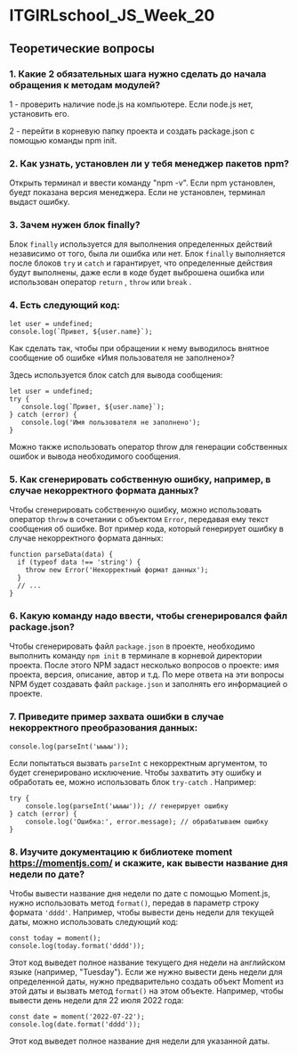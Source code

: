 # ITGIRLschool_JS_Week_20

## Теоретические вопросы
### 1. Какие 2 обязательных шага нужно сделать до начала обращения к методам модулей?
1 - проверить наличие node.js на компьютере. Если node.js нет, установить его.

2 - перейти в корневую папку проекта и создать package.json с помощью команды npm init.

### 2. Как узнать, установлен ли у тебя менеджер пакетов npm?
Открыть терминал и ввести команду "npm -v".
Если npm установлен, буедт показана версия менеджера. Если не установлен, терминал выдаст ошибку.

### 3. Зачем нужен блок finally?
Блок  `finally`  используется для выполнения определенных действий независимо от того, была ли ошибка или нет. Блок  `finally`  выполняется после блоков  `try`  и  `catch`  и гарантирует, что определенные действия будут выполнены, даже если в коде будет выброшена ошибка или использован оператор  `return` ,  `throw`  или  `break` .

### 4. Есть следующий код:
```
let user = undefined;
console.log(`Привет, ${user.name}`);
```
Как сделать так, чтобы при обращении к нему выводилось внятное сообщение об ошибке «Имя пользователя не заполнено»?

Здесь используется блок catch для вывода сообщения:
```
let user = undefined;
try {
   console.log(`Привет, ${user.name}`);
} catch (error) {
   console.log('Имя пользователя не заполнено');
}
```
Можно также использовать оператор throw для генерации собственных ошибок и вывода необходимого сообщения.

### 5. Как сгенерировать собственную ошибку, например, в случае некорректного формата данных?
Чтобы сгенерировать собственную ошибку, можно использовать оператор  `throw`  в сочетании с объектом  `Error`, передавая ему текст сообщения об ошибке. Вот пример кода, который генерирует ошибку в случае некорректного формата данных:
```
function parseData(data) {
  if (typeof data !== 'string') {
    throw new Error('Некорректный формат данных');
  }
  // ...
}
```

### 6. Какую команду надо ввести, чтобы сгенерировался файл package.json?
Чтобы сгенерировать файл  `package.json`  в проекте, необходимо выполнить команду  `npm init`  в терминале в корневой директории проекта. 
После этого NPM задаст несколько вопросов о проекте: имя проекта, версия, описание, автор и т.д. По мере ответа на эти вопросы NPM будет создавать файл  `package.json`  и заполнять его информацией о проекте.

### 7. Приведите пример захвата ошибки в случае некорректного преобразования данных:
```
console.log(parseInt('ыыыы'));
```

Если попытаться вызвать  `parseInt`  с некорректным аргументом, то будет сгенерировано исключение. Чтобы захватить эту ошибку и обработать ее, можно использовать блок  `try-catch` . Например:
```
try {
    console.log(parseInt('ыыыы')); // генерирует ошибку
} catch (error) {
    console.log('Ошибка:', error.message); // обрабатываем ошибку
}
```
### 8. Изучите документацию к библиотеке moment https://momentjs.com/ и скажите, как вывести название дня недели по дате?
Чтобы вывести название дня недели по дате с помощью Moment.js, нужно использовать метод `format()`, передав в параметр строку формата `'dddd'`. Например, чтобы вывести день недели для текущей даты, можно использовать следующий код:
```
const today = moment();
console.log(today.format('dddd'));
```
Этот код выведет полное название текущего дня недели на английском языке (например, "Tuesday"). Если же нужно вывести день недели для определенной даты, нужно предварительно создать объект Moment из этой даты и вызвать метод `format()` на этом объекте. Например, чтобы вывести день недели для 22 июля 2022 года:
```
const date = moment('2022-07-22');
console.log(date.format('dddd'));
```
Этот код выведет полное название дня недели для указанной даты.
